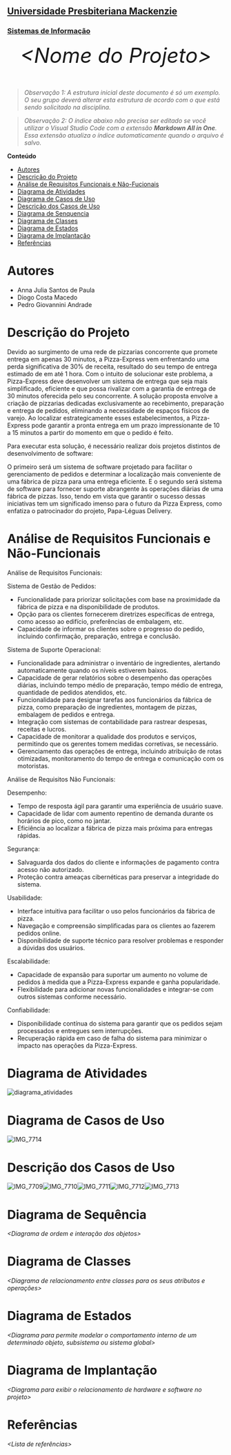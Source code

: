 <h2><a href= "https://www.mackenzie.br">Universidade Presbiteriana Mackenzie</a></h2>
<h3><a href= "https://www.mackenzie.br/graduacao/sao-paulo-higienopolis/sistemas-de-informacao">Sistemas de Informação</a></h3>


<font size="+12"><center>
*&lt;Nome do Projeto&gt;*
</center></font>

>*Observação 1: A estrutura inicial deste documento é só um exemplo. O seu grupo deverá alterar esta estrutura de acordo com o que está sendo solicitado na disciplina.*

>*Observação 2: O índice abaixo não precisa ser editado se você utilizar o Visual Studio Code com a extensão **Markdown All in One**. Essa extensão atualiza o índice automaticamente quando o arquivo é salvo.*

**Conteúdo**

- [Autores](#nome-alunos)
- [Descrição do Projeto](#introdução-do-projeto)
- [Análise de Requisitos Funcionais e Não-Fucionais](#descrição-dos-requisitos)
- [Diagrama de Atividades](#diagrama-de-atividades) 
- [Diagrama de Casos de Uso](#diagrama-de-comportamento-atores)
- [Descrição dos Casos de Uso](#descrição-das-funcões)
- [Diagrama de Senquencia](#diagrama-de-ordem-interações)
- [Diagrama de Classes](#diagrama-orientado-objetos)
- [Diagrama de Estados](#diagrama-estrutura-componente)
- [Diagrama de Implantação](#diagrama-de-hardware-software)
- [Referências](#referências)


# Autores

* Anna Julia Santos de Paula
* Diogo Costa Macedo
* Pedro Giovannini Andrade

# Descrição do Projeto
Devido ao surgimento de uma rede de pizzarias concorrente que promete entrega em apenas 30 minutos, a Pizza-Express vem enfrentando uma perda significativa de 30% de receita, resultado do seu tempo de entrega estimado de em até 1 hora. Com o intuito de solucionar este problema, a Pizza-Express deve desenvolver   um sistema de entrega que seja mais simplificado, eficiente e que possa rivalizar com a garantia de entrega de 30 minutos oferecida pelo seu concorrente.   A solução proposta envolve a criação de pizzarias dedicadas exclusivamente ao recebimento, preparação e entrega de pedidos, eliminando a necessidade de espaços físicos de varejo. Ao localizar estrategicamente esses estabelecimentos, a Pizza-Express pode garantir a pronta entrega em um prazo impressionante de 10 a 15 minutos a partir do momento em que o pedido é feito.

Para executar esta solução, é necessário realizar dois projetos distintos de desenvolvimento de software:

O primeiro será um sistema de software projetado para facilitar o gerenciamento de pedidos e determinar a localização mais conveniente de uma fábrica de pizza para uma entrega eficiente. E o segundo será sistema de software para fornecer suporte abrangente às operações diárias de uma fábrica de pizzas. Isso, tendo em vista que garantir o sucesso dessas iniciativas tem um significado imenso para o futuro da Pizza Express, como enfatiza o patrocinador do projeto, Papa-Léguas Delivery. 

# Análise de Requisitos Funcionais e Não-Funcionais
Análise de Requisitos  Funcionais:

Sistema de Gestão de Pedidos:
   - Funcionalidade para priorizar solicitações com base na proximidade da fábrica de pizza e na disponibilidade de produtos.
   - Opção para os clientes fornecerem diretrizes específicas de entrega, como acesso ao edifício, preferências de embalagem, etc.
   - Capacidade de informar os clientes sobre o progresso do pedido, incluindo confirmação, preparação, entrega e conclusão.

Sistema de Suporte Operacional:
   - Funcionalidade para administrar o inventário de ingredientes, alertando automaticamente quando os níveis estiverem baixos.
   - Capacidade de gerar relatórios sobre o desempenho das operações diárias, incluindo tempo médio de preparação, tempo médio de entrega, quantidade de pedidos atendidos, etc.
   - Funcionalidade para designar tarefas aos funcionários da fábrica de pizza, como preparação de ingredientes, montagem de pizzas, embalagem de pedidos e entrega.
   - Integração com sistemas de contabilidade para rastrear despesas, receitas e lucros.
   - Capacidade de monitorar a qualidade dos produtos e serviços, permitindo que os gerentes tomem medidas corretivas, se necessário.
   - Gerenciamento das operações de entrega, incluindo atribuição de rotas otimizadas, monitoramento do tempo de entrega e comunicação com os motoristas.

Análise de Requisitos Não Funcionais:

Desempenho:
   - Tempo de resposta ágil para garantir uma experiência de usuário suave.
   - Capacidade de lidar com aumento repentino de demanda durante os horários de pico, como no jantar.
   - Eficiência ao localizar a fábrica de pizza mais próxima para entregas rápidas.

Segurança:
   - Salvaguarda dos dados do cliente e informações de pagamento contra acesso não autorizado.
   - Proteção contra ameaças cibernéticas para preservar a integridade do sistema.

Usabilidade:
   - Interface intuitiva para facilitar o uso pelos funcionários da fábrica de pizza.
   - Navegação e compreensão simplificadas para os clientes ao fazerem pedidos online.
   - Disponibilidade de suporte técnico para resolver problemas e responder a dúvidas dos usuários.

Escalabilidade:
   - Capacidade de expansão para suportar um aumento no volume de pedidos à medida que a Pizza-Express expande e ganha popularidade.
   - Flexibilidade para adicionar novas funcionalidades e integrar-se com outros sistemas conforme necessário.

Confiabilidade:
   - Disponibilidade contínua do sistema para garantir que os pedidos sejam processados e entregues sem interrupções.
   - Recuperação rápida em caso de falha do sistema para minimizar o impacto nas operações da Pizza-Express.
# Diagrama de Atividades
![diagrama_atividades](https://github.com/TylenDPA/UML-Classroom-FCI/assets/162384475/ef6eb51c-33e2-425b-8de2-773399e27485)

# Diagrama de Casos de Uso
![IMG_7714](https://github.com/TylenDPA/UML-Classroom-FCI/assets/162384475/b37847ee-3cc0-435c-ae84-35e1f2c4b3dc)




# Descrição dos Casos de Uso
![IMG_7709](https://github.com/TylenDPA/UML-Classroom-FCI/assets/162384475/1088681c-3ff6-49f4-bdf3-e8876f071fdc)![IMG_7710](https://github.com/TylenDPA/UML-Classroom-FCI/assets/162384475/b947ad8a-f3da-49ac-9608-c65e1ed319e4)![IMG_7711](https://github.com/TylenDPA/UML-Classroom-FCI/assets/162384475/b9f78d88-75a5-49c9-9a08-2f386fdc849d)![IMG_7712](https://github.com/TylenDPA/UML-Classroom-FCI/assets/162384475/fd01b5fc-0576-4cee-af16-45352ce7d438)![IMG_7713](https://github.com/TylenDPA/UML-Classroom-FCI/assets/162384475/9c1a5175-8149-4a6f-9e95-0aa9bcc6621a)







# Diagrama de Sequência

*&lt;Diagrama de ordem e interação dos objetos&gt;*

# Diagrama de Classes

*&lt;Diagrama de relacionamento entre classes para os seus atributos e operações&gt;*

# Diagrama de Estados

*&lt;Diagrama para permite modelar o comportamento interno de um determinado objeto, subsistema ou sistema global&gt;*

# Diagrama de Implantação

*&lt;Diagrama para exibir o relacionamento de hardware e software no projeto&gt;*

# Referências

*&lt;Lista de referências&gt;*
